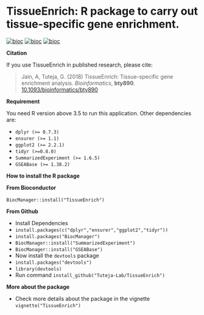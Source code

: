 # TissueEnrich: R package to carry out tissue-specific gene enrichment.

[![bioc](http://www.bioconductor.org/shields/years-in-bioc/TissueEnrich.svg)](http://bioconductor.org/packages/stats/bioc/TissueEnrich.html)
[![bioc](http://www.bioconductor.org/shields/downloads/devel/TissueEnrich.svg)](https://bioconductor.org/packages/stats/bioc/TissueEnrich/)
[![bioc](http://www.bioconductor.org/shields/build/devel/bioc/TissueEnrich.svg)](http://bioconductor.org/checkResults/devel/bioc-LATEST/TissueEnrich/)
<!--[![bioc](http://www.bioconductor.org/shields/downloads/TissueEnrich.svg)](http://bioconductor.org/packages/stats/bioc/TissueEnrich/)-->

**Citation**

If you use TissueEnrich in published research, please cite:

> Jain, A, Tuteja, G. (2018)
> TissueEnrich: Tissue-specific gene enrichment analysis.
> *Bioinformatics*, **bty890**.
> [10.1093/bioinformatics/bty890](https://academic.oup.com/bioinformatics/advance-article-abstract/doi/10.1093/bioinformatics/bty890/5140218)

**Requirement**

You need R version above 3.5 to run this application. Other dependencies are:

* `dplyr (>= 0.7.3)`
* `ensurer (>= 1.1)`
* `ggplot2 (>= 2.2.1)`
* `tidyr (>=0.8.0)`
* `SummarizedExperiment (>= 1.6.5)`
* `GSEABase (>= 1.38.2)`

**How to install the R package**

**From Bioconductor** <br><br>
`BiocManager::install("TissueEnrich")` <br>

**From Github**
* Install Dependencies
* `install.packages(c("dplyr","ensurer","ggplot2","tidyr"))`
* `install.packages("BiocManager")`
* `BiocManager::install("SummarizedExperiment")`
* `BiocManager::install("GSEABase")`
* Now install the `devtools` package
* `install.packages("devtools")`
* `library(devtools)`
* Run command `install_github("Tuteja-Lab/TissueEnrich")`

**More about the package**

* Check more details about the package in the vignette `vignette("TissueEnrich")`
